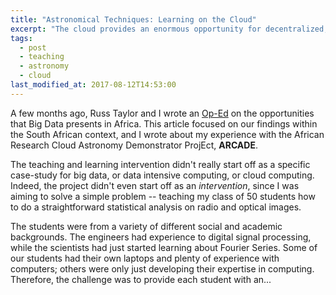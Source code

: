```yaml
---
title: "Astronomical Techniques: Learning on the Cloud"
excerpt: "The cloud provides an enormous opportunity for decentralized, blended learning."
tags: 
  - post
  - teaching 
  - astronomy
  - cloud
last_modified_at: 2017-08-12T14:53:00
---
```


A few months ago, Russ Taylor and I wrote an [Op-Ed][oped] on the opportunities that Big Data
presents in Africa. This article focused on our findings within the South African context, and I
wrote about my experience with the African Research Cloud Astronomy Demonstrator ProjEct, **ARCADE**.

The teaching and learning intervention didn't really start off as a specific case-study for big
data, or data intensive computing, or cloud computing. Indeed, the project didn't even start off as
an _intervention_, since I was aiming to solve a simple problem -- teaching my class of 50 students
how to do a straightforward statistical analysis on radio and optical images.

The students were from a variety of different social and academic backgrounds. The engineers had
experience to digital signal processing, while the scientists had just started learning about
Fourier Series. Some of our students had their own laptops and plenty of experience with computers;
others were only just developing their expertise in computing. Therefore, the challenge was to
provide each student with an...

[oped]: http://www.scidev.net/sub-saharan-africa/data/opinion/big-data-opening-opportunities-africa.html
